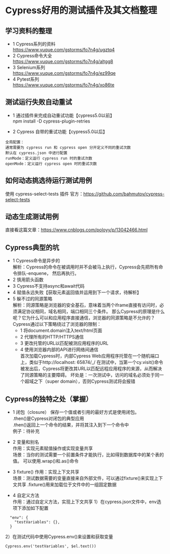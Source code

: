 # Cypress好用的测试插件及其文档整理
## 学习资料的整理
* 1 Cypress系列的资料   
 https://www.yuque.com/gstorms/fo7n4g/ugztq4
* 2 Cypress命令大全   
https://www.yuque.com/gstorms/fo7n4g/altgg8
* 3 Selenium系列   
https://www.yuque.com/gstorms/fo7n4g/ez99qe
* 4 Pytest系列   
https://www.yuque.com/gstorms/fo7n4g/xo86te

## 测试运行失败自动重试
* 1 通过插件来完成自动重试功能【cypress5.0以前】  
npm install -D cypress-plugin-retries

* 2 Cypress 自带的重试功能【cypress5.0以后】   
```buildoutcfg
全局配置：
通常需要为 cypress run 和 cypress open 分开定义不同的重试次数
默认在 cypress.json 中进行配置
runMode：定义运行 cypress run 时的重试次数
openMode：定义运行 cypress open 时的重试次数
```
  
## 如何动态挑选待运行测试用例
使用 cypress-select-tests 插件
官方：https://github.com/bahmutov/cypress-select-tests

## 动态生成测试用例
直接看这篇文章：https://www.cnblogs.com/poloyy/p/13042466.html

## Cypress典型的坑
* 1 Cypress命令是异步的   
解析：Cypress的命令在被调用时并不会被马上执行，Cypress会先把所有命令排队-enquene，
  然后再执行。
* 2 慎用箭头函数
* 3 Cypress不支持async和await代码
* 4 赋值永远失败【获取元素返回值并运用到下一个请求，待解析】
* 5 躲不过的同源策略   
解析：同源策略是浏览器的安全基石，意味着当两个iframe直接有访问时，必须满足协议相同，域名相同，端口相同三个条件。
  那么Cypress的原理是什么呢？它为什么可以和应用程序直接通信，浏览器的同源策略是不允许的？   
Cypress通过以下策略绕过了浏览器的限制：   
  * 1 将document.domain注入text/html页面
  * 2 代理所有的HTTP/HTTPS通信
  * 3 更改托管的URL以匹配被测应用程序的URL
  * 4 使用浏览器内部的API进行网络间通信    
 首次加载Cypress时，内部Cypress Web应用程序托管在一个随机端口上，类似于http://localhost: 65874/_/
 在测试中，当第一个cy.visit()命令被发出后，Cypress将更改其URL以匹配远程应用程序的来源，从而解决了同源策略的主要障碍。
 坏处是：一次测试中，访问的域名必须处于同一个超域之下（super domain），否则Cypress测试将会报错
    
## Cypress的独特之处（掌握）
* 1 闭包（closure）
保存一个值或者引用的最好方式是使用闭包。   
.then()是Cypress对闭包的典型应用    
.then()返回上一个命令的结果，并将其注入到下一个命令中   
例子：待补充    

* 2 变量和别名   
作用：实现元素赋值操作或实现变量共享   
场景：当你的测试需要一个前置条件才能执行，比如得到数据库中的某个表的值。
  可以使用.wrap()和.as()命令
  
* 3 fixture()
作用：实现上下文共享   
场景：测试数据需要的变量直接来自外部文件，可以通过fixture()来实现上下文共享
.fixture()用来加载位于文件中的一组固定数据
  
* 4 自定义方法   
作用：通过自定义方法，实现上下文共享
1）在cypress.json文件中，env选项下添加如下配置
```buildoutcfg
  "env": {
    "testVariables": {},
  }
```
2）在测试代码中使用Cypress.env()来设置和获取变量
```buildoutcfg
Cypress.env('testVariables', $el.text())
```


  



 
